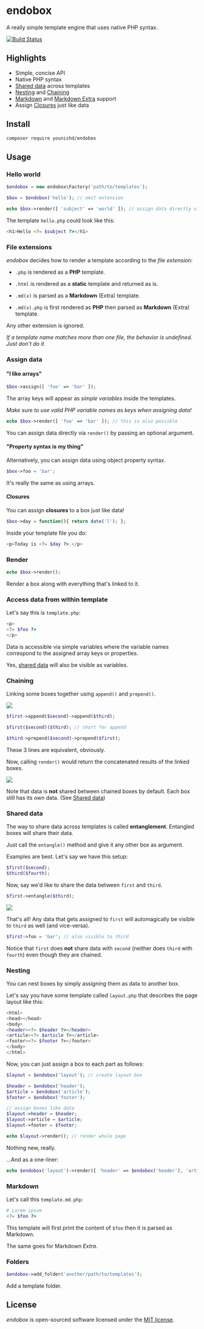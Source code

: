 # endobox

A really simple template engine that uses native PHP syntax.

[![Build Status](https://travis-ci.org/younishd/endobox.svg?branch=v2)](https://travis-ci.org/younishd/endobox)

## Highlights

- Simple, concise API
- Native PHP syntax
- [Shared data](#shared-data) across templates
- [Nesting](#nesting) and [Chaining](#chaining)
- [Markdown](https://github.com/erusev/parsedown "using Parsedown") and
[Markdown Extra](https://github.com/erusev/parsedown-extra "using Parsedown Extra") support
- Assign [Closures](#closures) just like data

## Install

```bash
composer require younishd/endobox
```

## Usage

### Hello world

```php
$endobox = new endobox\Factory('path/to/templates');

$box = $endobox('hello'); // omit extension

echo $box->render([ 'subject' => 'world' ]); // assign data directly via render
```

The template `hello.php` could look like this:

```php
<h1>Hello <?= $subject ?></h1>
```

### File extensions

_endobox_ decides how to render a template according to the _file extension_:

- `.php` is rendered as a __PHP__ template.

- `.html` is rendered as a __static__ template and returned as is.

- `.md(x)` is parsed as a __Markdown__ (Extra) template.

- `.md(x).php` is first rendered as __PHP__ then parsed as __Markdown__ (Extra) template.

Any other extension is ignored.

_If a template name matches more than one file, the behavior is undefined. Just don't do it._

### Assign data

#### "I like arrays"

```php
$box->assign([ 'foo' => 'bar' ]);
```

The array keys will appear as _simple variables_ inside the templates.

_Make sure to use valid PHP variable names as keys when assigning data!_

```php
echo $box->render([ 'foo' => 'bar' ]); // this is also possible
```

You can assign data directly via `render()` by passing an optional argument.

#### "Property syntax is my thing"

Alternatively, you can assign data using object property syntax.

```php
$box->foo = 'bar';
```

It's really the same as using arrays.

#### Closures

You can assign __closures__ to a box just like data!

```php
$box->day = function(){ return date('l'); };
```

Inside your template file you do:

```php
<p>Today is <?= $day ?>.</p>
```

### Render

```php
echo $box->render();
```

Render a box along with everything that's linked to it.

### Access data from within template

Let's say this is `template.php`:

```php
<p>
<?= $foo ?>
</p>
```

Data is accessible via simple variables where the variable names correspond to the assigned array keys or properties.

Yes, [shared data](#shared-data) will also be visible as variables.

### Chaining

Linking some boxes together using `append()` and `prepend()`.

![](doc/endobox_figure_01.png)

```php
$first->append($second)->append($third);
```
```php
$first($second)($third); // short for append
```
```php
$third->prepend($second)->prepend($first);
```

These 3 lines are equivalent, obviously.

Now, calling `render()` would return the concatenated results of the linked boxes.

![](doc/endobox_figure_02.png)

Note that data is __not__ shared between chained boxes by default. Each box still has its own data. (See [Shared data](#shared-data))

### Shared data

The way to share data across templates is called __entanglement__. Entangled boxes will share their data.

Just call the `entangle()` method and give it any other box as argument.

Examples are best. Let's say we have this setup:

```php
$first($second);
$third($fourth);
```

Now, say we'd like to share the data between `first` and `third`.

```php
$first->entangle($third);
```

![](doc/endobox_figure_03.png)

That's all! Any data that gets assigned to `first` will automagically be visible to `third` as well (and vice-versa).

```php
$first->foo = 'bar'; // also visible to third
```

Notice that `first` does __not__ share data with `second` (neither does `third` with `fourth`) even though they are chained.

### Nesting

You can nest boxes by simply assigning them as data to another box.

Let's say you have some template called `layout.php` that describes the page layout like this:

```php
<html>
<head></head>
<body>
<header><?= $header ?></header>
<article><?= $article ?></article>
<footer><?= $footer ?></footer>
</body>
</html>
```

Now, you can just assign a box to each part as follows:

```php
$layout = $endobox('layout'); // create layout box

$header = $endobox('header');
$article = $endobox('article');
$footer = $endobox('footer');

// assign boxes like data
$layout->header = $header;
$layout->article = $article;
$layout->footer = $footer;

echo $layout->render(); // render whole page
```

Nothing new, really.

...And as a one-liner:

```php
echo $endobox('layout')->render([ 'header' => $endobox('header'), 'article' => $endobox('article'), 'footer' => $endobox('footer') ]);
```

### Markdown

Let's call this `template.md.php`:

```php
# Lorem ipsum
<?= $foo ?>
```

This template will first print the content of `$foo` then it is parsed as Markdown.

The same goes for Markdown _Extra_.

### Folders

```php
$endobox->add_folder('another/path/to/templates');
```

Add a template folder.

## License

_endobox_ is open-sourced software licensed under the [MIT license](LICENSE).
